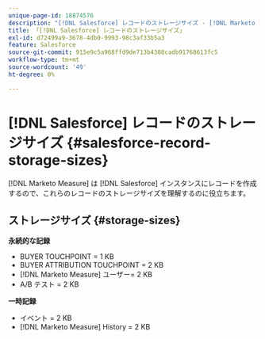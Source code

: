 ```yaml
---
unique-page-id: 18874576
description: "[!DNL Salesforce] レコードのストレージサイズ - [!DNL Marketo Measure]"
title: 「[!DNL Salesforce] レコードのストレージサイズ」
exl-id: d72499a9-3678-4db0-9993-98c3af33b5a3
feature: Salesforce
source-git-commit: 915e9c5a968ffd9de713b4308cadb91768613fc5
workflow-type: tm+mt
source-wordcount: '49'
ht-degree: 0%

---
```


# [!DNL Salesforce] レコードのストレージサイズ {#salesforce-record-storage-sizes}

[!DNL Marketo Measure] は [!DNL Salesforce] インスタンスにレコードを作成するので、これらのレコードのストレージサイズを理解するのに役立ちます。

## ストレージサイズ {#storage-sizes}

**永続的な記録**

* BUYER TOUCHPOINT = 1 KB
* BUYER ATTRIBUTION TOUCHPOINT = 2 KB
* [!DNL Marketo Measure] ユーザー= 2 KB
* A/B テスト = 2 KB

**一時記録**

* イベント = 2 KB
* [!DNL Marketo Measure] History = 2 KB
